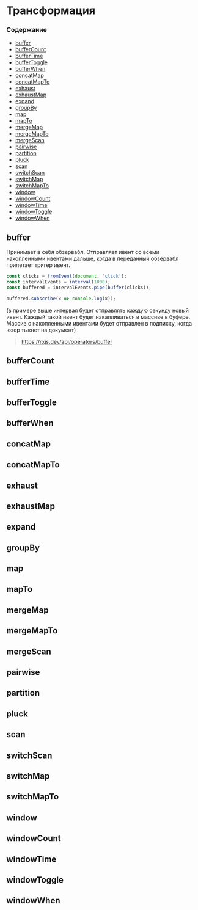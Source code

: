 # Трансформация

### Содержание

* [buffer](#buffer)
* [bufferCount](#buffercount)
* [bufferTime](#buffertime)
* [bufferToggle](#buffertoggle)
* [bufferWhen](#bufferwhen)
* [concatMap](#concatmap)
* [concatMapTo](#concatmapto)
* [exhaust](#exhaust)
* [exhaustMap](#exhaustmap)
* [expand](#expand)
* [groupBy](#groupby)
* [map](#map)
* [mapTo](#mapto)
* [mergeMap](#mergemap)
* [mergeMapTo](#mergemapto)
* [mergeScan](#mergescan)
* [pairwise](#pairwise)
* [partition](#partition)
* [pluck](#pluck)
* [scan](#scan)
* [switchScan](#switchscan)
* [switchMap](#switchmap)
* [switchMapTo](#switchmapto)
* [window](#window)
* [windowCount](#windowcount)
* [windowTime](#windowtime)
* [windowToggle](#windowToggle)
* [windowWhen](#windowWhen)

## buffer

Принимает в себя обзервабл. Отправляет ивент со всеми накопленными ивентами дальше, когда в переданный обзервабл прилетает тригер ивент.

```js
const clicks = fromEvent(document, 'click');
const intervalEvents = interval(1000);
const buffered = intervalEvents.pipe(buffer(clicks));

buffered.subscribe(x => console.log(x));
```
(в примере выше интервал будет отправлять каждую секунду новый ивент. Каждый такой ивент будет накапливаться в массиве в буфере. Массив с накопленными ивентами будет отправлен в подписку, когда юзер тыкнет на документ)

> https://rxjs.dev/api/operators/buffer

## bufferCount

## bufferTime

## bufferToggle

## bufferWhen

## concatMap

## concatMapTo

## exhaust

## exhaustMap

## expand

## groupBy

## map

## mapTo

## mergeMap

## mergeMapTo

## mergeScan

## pairwise

## partition

## pluck

## scan

## switchScan

## switchMap

## switchMapTo

## window

## windowCount

## windowTime

## windowToggle

## windowWhen

